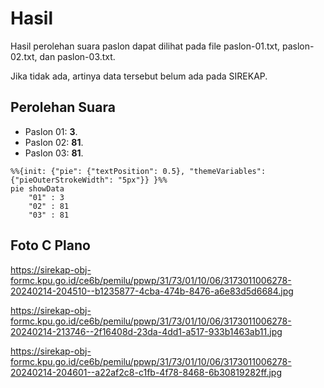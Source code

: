 # Hasil

Hasil perolehan suara paslon dapat dilihat pada file paslon-01.txt, paslon-02.txt, dan paslon-03.txt.

Jika tidak ada, artinya data tersebut belum ada pada SIREKAP.

## Perolehan Suara

 * Paslon 01: **3**.
 * Paslon 02: **81**.
 * Paslon 03: **81**.

```mermaid
%%{init: {"pie": {"textPosition": 0.5}, "themeVariables": {"pieOuterStrokeWidth": "5px"}} }%%
pie showData
    "01" : 3
    "02" : 81
    "03" : 81
```
## Foto C Plano

https://sirekap-obj-formc.kpu.go.id/ce6b/pemilu/ppwp/31/73/01/10/06/3173011006278-20240214-204510--b1235877-4cba-474b-8476-a6e83d5d6684.jpg

https://sirekap-obj-formc.kpu.go.id/ce6b/pemilu/ppwp/31/73/01/10/06/3173011006278-20240214-213746--2f16408d-23da-4dd1-a517-933b1463ab11.jpg

https://sirekap-obj-formc.kpu.go.id/ce6b/pemilu/ppwp/31/73/01/10/06/3173011006278-20240214-204601--a22af2c8-c1fb-4f78-8468-6b30819282ff.jpg
